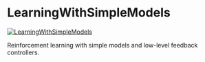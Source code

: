 # LearningWithSimpleModels

[![LearningWithSimpleModels](https://github.com/CLeARoboticsLab/LearningWithSimpleModels.jl/actions/workflows/test.yml/badge.svg)](https://github.com/CLeARoboticsLab/LearningWithSimpleModels.jl/actions/workflows/test.yml)

Reinforcement learning with simple models and low-level feedback controllers.
